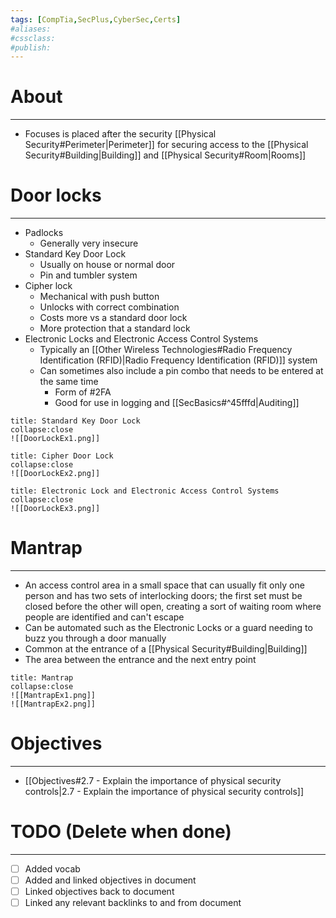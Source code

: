 ```yaml
---
tags: [CompTia,SecPlus,CyberSec,Certs]
#aliases:
#cssclass:
#publish:
---
```


# About
---
- Focuses is placed after the security [[Physical Security#Perimeter|Perimeter]] for securing access to the [[Physical Security#Building|Building]] and [[Physical Security#Room|Rooms]]

# Door locks
---
- Padlocks
	- Generally very insecure
- Standard Key Door Lock
	- Usually on house or normal door
	- Pin and tumbler system
- Cipher lock
	- Mechanical with push button
	- Unlocks with correct combination
	- Costs more vs a standard door lock
	- More protection that a standard lock
- Electronic Locks and Electronic Access Control Systems
	- Typically an [[Other Wireless Technologies#Radio Frequency Identification (RFID)|Radio Frequency Identification (RFID)]] system
	- Can sometimes also include a pin combo that needs to be entered at the same time
		- Form of #2FA 
		- Good for use in logging and [[SecBasics#^45fffd|Auditing]]

```ad-example
title: Standard Key Door Lock
collapse:close
![[DoorLockEx1.png]]
```

```ad-example
title: Cipher Door Lock
collapse:close
![[DoorLockEx2.png]]
```

```ad-example
title: Electronic Lock and Electronic Access Control Systems
collapse:close
![[DoorLockEx3.png]]
```

# Mantrap
---
- An access control area in a small space that can usually fit only one person and has two sets of interlocking doors; the first set must be closed before the other will open, creating a sort of waiting room where people are identified and can't escape
- Can be automated such as the Electronic Locks or a guard needing to buzz you through a door manually
- Common at the entrance of a [[Physical Security#Building|Building]]
- The area between the entrance and the next entry point

```ad-example
title: Mantrap
collapse:close
![[MantrapEx1.png]]
![[MantrapEx2.png]]
```

# Objectives
---
- [[Objectives#2.7 - Explain the importance of physical security controls|2.7 - Explain the importance of physical security controls]]

# TODO (Delete when done)
---
- [ ] Added vocab
- [ ] Added and linked objectives in document
- [ ] Linked objectives back to document
- [ ] Linked any relevant backlinks to and from document